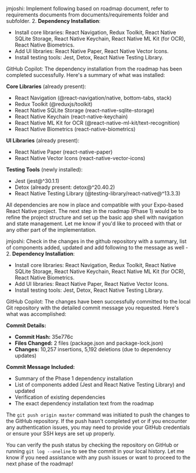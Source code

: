 jmjoshi: Implement following based on roadmap document, refer to requirements documents from 
documents/requirements folder and subfolder.
2. **Dependency Installation**:
   - Install core libraries: React Navigation, Redux Toolkit, React Native SQLite Storage, React Native Keychain, React Native ML Kit (for OCR), React Native Biometrics.
   - Add UI libraries: React Native Paper, React Native Vector Icons.
   - Install testing tools: Jest, Detox, React Native Testing Library.

GitHub Copilot: The dependency installation from the roadmap has been completed successfully. Here's a summary of what was installed:

**Core Libraries** (already present):
- React Navigation (@react-navigation/native, bottom-tabs, stack)
- Redux Toolkit (@reduxjs/toolkit)
- React Native SQLite Storage (react-native-sqlite-storage)
- React Native Keychain (react-native-keychain)
- React Native ML Kit for OCR (@react-native-ml-kit/text-recognition)
- React Native Biometrics (react-native-biometrics)

**UI Libraries** (already present):
- React Native Paper (react-native-paper)
- React Native Vector Icons (react-native-vector-icons)

**Testing Tools** (newly installed):
- Jest (jest@^30.1.1)
- Detox (already present: detox@^20.40.2)
- React Native Testing Library (@testing-library/react-native@^13.3.3)

All dependencies are now in place and compatible with your Expo-based React Native project. The next step in the roadmap (Phase 1) would be to refine the project structure and set up the basic app shell with navigation and state management. Let me know if you'd like to proceed with that or any other part of the implementation.

jmjoshi: Check in the changes in the github repository with a summary, list of components added, updated and 
add following to the message as well - 2. **Dependency Installation**:
   - Install core libraries: React Navigation, Redux Toolkit, React Native SQLite Storage, React Native Keychain, React Native ML Kit (for OCR), React Native Biometrics.
   - Add UI libraries: React Native Paper, React Native Vector Icons.
   - Install testing tools: Jest, Detox, React Native Testing Library.

GitHub Copilot: The changes have been successfully committed to the local Git repository with the detailed commit message you requested. Here's what was accomplished:

**Commit Details:**
- **Commit Hash:** 35e776c
- **Files Changed:** 2 files (package.json and package-lock.json)
- **Changes:** 10,257 insertions, 5,192 deletions (due to dependency updates)

**Commit Message Included:**
- Summary of the Phase 1 dependency installation
- List of components added (Jest and React Native Testing Library) and updated
- Verification of existing dependencies
- The exact dependency installation text from the roadmap

The `git push origin master` command was initiated to push the changes to the GitHub repository. If the push hasn't completed yet or if you encounter any authentication issues, you may need to provide your GitHub credentials or ensure your SSH keys are set up properly.

You can verify the push status by checking the repository on GitHub or running `git log --oneline` to see the commit in your local history. Let me know if you need assistance with any push issues or want to proceed to the next phase of the roadmap!